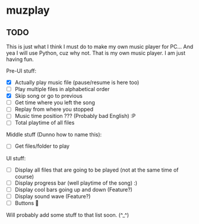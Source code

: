 # muzplay

## TODO

This is just what I think I must do to make my own music player for PC...
And yea I will use Python, cuz why not. That is my own music player. I am just having fun.

Pre-UI stuff:

- [x] Actually play music file (pause/resume is here too)
- [ ] Play multiple files in alphabetical order
- [x] Skip song or go to previous
- [ ] Get time where you left the song
- [ ] Replay from where you stopped
- [ ] Music time position ??? (Probably bad English) :P
- [ ] Total playtime of all files

Middle stuff (Dunno how to name this):

- [ ] Get files/folder to play

UI stuff:

- [ ] Display all files that are going to be played (not at the same time of course)
- [ ] Display progress bar (well playtime of the song) :)
- [ ] Display cool bars going up and down (Feature?)
- [ ] Display sound wave (Feature?)
- [ ] Buttons 🤔

Will probably add some stuff to that list soon. (^_^)
